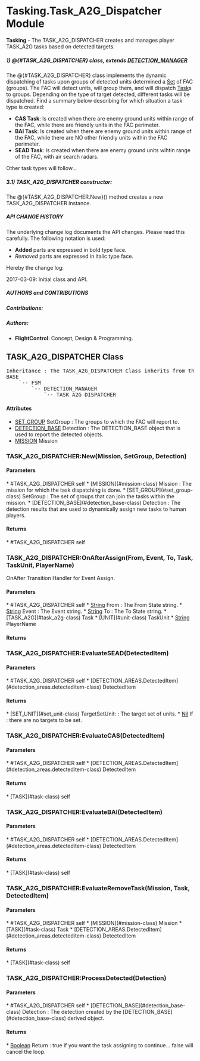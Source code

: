 # Tasking.Task_A2G_Dispatcher Module
**Tasking** - The TASK_A2G_DISPATCHER creates and manages player TASK_A2G tasks based on detected targets.



#####  1) @{#TASK_A2G_DISPATCHER} class, extends [DETECTION_MANAGER](#detection_manager-class)

The @{#TASK_A2G_DISPATCHER} class implements the dynamic dispatching of tasks upon groups of detected units determined a [Set](#set-module) of FAC (groups).
The FAC will detect units, will group them, and will dispatch [Task](#task-module)s to groups. Depending on the type of target detected, different tasks will be dispatched.
Find a summary below describing for which situation a task type is created:

* **CAS Task**: Is created when there are enemy ground units within range of the FAC, while there are friendly units in the FAC perimeter.
* **BAI Task**: Is created when there are enemy ground units within range of the FAC, while there are NO other friendly units within the FAC perimeter.
* **SEAD Task**: Is created when there are enemy ground units wihtin range of the FAC, with air search radars.

Other task types will follow...

##### 3.1) TASK_A2G_DISPATCHER constructor:

The @{#TASK_A2G_DISPATCHER.New}() method creates a new TASK_A2G_DISPATCHER instance.



#####  **API CHANGE HISTORY**

The underlying change log documents the API changes. Please read this carefully. The following notation is used:

* **Added** parts are expressed in bold type face.
* _Removed_ parts are expressed in italic type face.

Hereby the change log:

2017-03-09: Initial class and API.



#####  **AUTHORS and CONTRIBUTIONS**

#####  Contributions:

#####  Authors:

* **FlightControl**: Concept, Design & Programming.

## TASK_A2G_DISPATCHER Class
<pre>
Inheritance : The TASK_A2G_DISPATCHER Class inherits from the following parents :
BASE
	`-- FSM
		`-- DETECTION_MANAGER
			`-- TASK_A2G_DISPATCHER
</pre>

<h4> Attributes </h4>

* [SET_GROUP](#set_group-class) SetGroup : The groups to which the FAC will report to.
* [DETECTION_BASE](#detection_base-class) Detection : The DETECTION_BASE object that is used to report the detected objects.
* [MISSION](#mission-class) Mission


### TASK_A2G_DISPATCHER:New(Mission, SetGroup, Detection)

<h4> Parameters </h4>
* #TASK_A2G_DISPATCHER self
* [MISSION](#mission-class) Mission : The mission for which the task dispatching is done.
* [SET_GROUP](#set_group-class) SetGroup : The set of groups that can join the tasks within the mission.
* [DETECTION_BASE](#detection_base-class) Detection : The detection results that are used to dynamically assign new tasks to human players.

<h4> Returns </h4>
* #TASK_A2G_DISPATCHER self


### TASK_A2G_DISPATCHER:OnAfterAssign(From, Event, To, Task, TaskUnit, PlayerName)
OnAfter Transition Handler for Event Assign.

<h4> Parameters </h4>
* #TASK_A2G_DISPATCHER self
* <u>String</u> From : The From State string.
* <u>String</u> Event : The Event string.
* <u>String</u> To : The To State string.
* [TASK_A2G](#task_a2g-class) Task
* [UNIT](#unit-class) TaskUnit
* <u>String</u> PlayerName

<h4> Returns </h4>

### TASK_A2G_DISPATCHER:EvaluateSEAD(DetectedItem)

<h4> Parameters </h4>
* #TASK_A2G_DISPATCHER self
* [DETECTION_AREAS.DetectedItem](#detection_areas.detecteditem-class) DetectedItem

<h4> Returns </h4>
* [SET_UNIT](#set_unit-class) TargetSetUnit: : The target set of units.
* <u>Nil</u> If : there are no targets to be set.


### TASK_A2G_DISPATCHER:EvaluateCAS(DetectedItem)

<h4> Parameters </h4>
* #TASK_A2G_DISPATCHER self
* [DETECTION_AREAS.DetectedItem](#detection_areas.detecteditem-class) DetectedItem

<h4> Returns </h4>
* [TASK](#task-class) self


### TASK_A2G_DISPATCHER:EvaluateBAI(DetectedItem)

<h4> Parameters </h4>
* #TASK_A2G_DISPATCHER self
* [DETECTION_AREAS.DetectedItem](#detection_areas.detecteditem-class) DetectedItem

<h4> Returns </h4>
* [TASK](#task-class) self


### TASK_A2G_DISPATCHER:EvaluateRemoveTask(Mission, Task, DetectedItem)

<h4> Parameters </h4>
* #TASK_A2G_DISPATCHER self
* [MISSION](#mission-class) Mission
* [TASK](#task-class) Task
* [DETECTION_AREAS.DetectedItem](#detection_areas.detecteditem-class) DetectedItem

<h4> Returns </h4>
* [TASK](#task-class) self


### TASK_A2G_DISPATCHER:ProcessDetected(Detection)

<h4> Parameters </h4>
* #TASK_A2G_DISPATCHER self
* [DETECTION_BASE](#detection_base-class) Detection : The detection created by the [DETECTION_BASE](#detection_base-class) derived object.

<h4> Returns </h4>
* <u>Boolean</u> Return : true if you want the task assigning to continue... false will cancel the loop.


